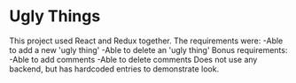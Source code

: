 # Ugly Things

This project used React and Redux together. 
The requirements were:
-Able to add a new 'ugly thing'
-Able to delete an 'ugly thing'
Bonus requirements:
-Able to add comments
-Able to delete comments
Does not use any backend, but has hardcoded entries to demonstrate look.